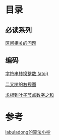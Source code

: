 <!--
 * @Author: taobo
 * @Date: 2020-10-28 11:37:00
 * @LastEditTime: 2020-10-29 17:03:55
-->
# 目录
## 必读系列  
[区间相关的问题](./区间问题.md)  

## 编码  

[字符串转换整数 (atoi)](./code/myAtoi.cpp)  

[二叉树的右视图](./code/rightSideView.cpp)    

[求根到叶子节点数字之和](./code/sumNumbers.cpp)

# 参考
[labuladong的算法小抄](https://labuladong.gitbook.io/algo/)  
